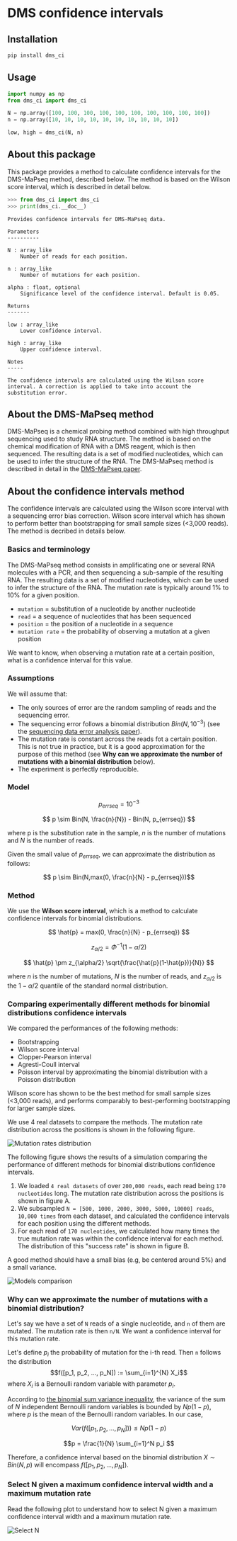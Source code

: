 
# DMS confidence intervals

## Installation

```bash
pip install dms_ci
```

## Usage

```python
import numpy as np
from dms_ci import dms_ci

N = np.array([100, 100, 100, 100, 100, 100, 100, 100, 100, 100])
n = np.array([10, 10, 10, 10, 10, 10, 10, 10, 10, 10])

low, high = dms_ci(N, n)
```

## About this package

This package provides a method to calculate confidence intervals for the DMS-MaPseq method, described below. The method is based on the Wilson score interval, which is described in detail below.




```python
>>> from dms_ci import dms_ci
>>> print(dms_ci.__doc__)
```
```text
Provides confidence intervals for DMS-MaPseq data.

Parameters
----------

N : array_like
    Number of reads for each position.

n : array_like
    Number of mutations for each position.

alpha : float, optional
    Significance level of the confidence interval. Default is 0.05.

Returns
-------

low : array_like
    Lower confidence interval.

high : array_like
    Upper confidence interval.

Notes
-----

The confidence intervals are calculated using the Wilson score interval. A correction is applied to take into account the substitution error.
```


## About the DMS-MaPseq method

DMS-MaPseq is a chemical probing method combined with high throughput sequencing used to study RNA structure. The method is based on the chemical modification of RNA with a DMS reagent, which is then sequenced. The resulting data is a set of modified nucleotides, which can be used to infer the structure of the RNA. The DMS-MaPseq method is described in detail in the [DMS-MaPseq paper](https://pubmed.ncbi.nlm.nih.gov/33326078/).



## About the confidence intervals method

The confidence intervals are calculated using the Wilson score interval with a sequencing error bias correction. Wilson score interval which has shown to perform better than bootstrapping for small sample sizes (<3,000 reads). The method is decribed in details below.

### Basics and terminology

The DMS-MaPseq method consists in amplificating one or several RNA molecules with a PCR, and then sequencing a sub-sample of the resulting RNA. The resulting data is a set of modified nucleotides, which can be used to infer the structure of the RNA. The mutation rate is typically around 1% to 10% for a given position.

- ``mutation`` = substitution of a nucleotide by another nucleotide
- ``read`` = a sequence of nucleotides that has been sequenced
- ``position`` = the position of a nucleotide in a sequence
- ``mutation rate`` = the probability of observing a mutation at a given position

We want to know, when observing a mutation rate at a certain position, what is a confidence interval for this value.

### Assumptions

We will assume that:
- The only sources of error are the random sampling of reads and the sequencing error.
- The sequencing error follows a binomial distribution $Bin(N,10^{-3})$ (see the [sequencing data error analysis paper](https://genomebiology.biomedcentral.com/articles/10.1186/s13059-019-1659-6)).
- The mutation rate is constant across the reads fot a certain position. This is not true in practice, but it is a good approximation for the purpose of this method (see **Why can we approximate the number of mutations with a binomial distribution** below).
- The experiment is perfectly reproducible.

### Model 

$$p_{errseq} = 10^{-3}$$

$$ p \sim Bin(N, \frac{n}{N}) -  Bin(N, p_{errseq}) $$

where p is the substitution rate in the sample, $n$ is the number of mutations and $N$ is the number of reads.

Given the small value of $p_{errseq}$, we can approximate the distribution as follows:

$$ p \sim Bin(N,max(0, \frac{n}{N} - p_{errseq}))$$



### Method 

We use the **Wilson score interval**, which is a method to calculate confidence intervals for binomial distributions.

$$ \hat{p} = max(0, \frac{n}{N} - p_{errseq}) $$

$$ z_{\alpha/2} = \Phi^{-1}(1-\alpha/2) $$

$$ \hat{p} \pm z_{\alpha/2} \sqrt{\frac{\hat{p}(1-\hat{p})}{N}} $$

where $n$ is the number of mutations, $N$ is the number of reads, and $z_{\alpha/2}$ is the $1-\alpha/2$ quantile of the standard normal distribution.

### Comparing experimentally different methods for binomial distributions confidence intervals

We compared the performances of the following methods:
- Bootstrapping
- Wilson score interval
- Clopper-Pearson interval
- Agresti-Coull interval
- Poisson interval by approximating the binomial distribution with a Poisson distribution
   
Wilson score has shown to be the best method for small sample sizes (<3,000 reads), and performs comparably to best-performing bootstrapping for larger sample sizes.

We use 4 real datasets to compare the methods. The mutation rate distribution across the positions is shown in the following figure.

![Mutation rates distribution](figs/mr_distribution.png)

The following figure shows the results of a simulation comparing the performance of different methods for binomial distributions confidence intervals. 
1. We loaded ``4 real datasets`` of over ``200,000 reads``, each read being ``170 nucleotides`` long. The mutation rate distribution across the positions is shown in figure A.
2. We subsampled ``N = [500, 1000, 2000, 3000, 5000, 10000] reads``,  ``10,000 times`` from each dataset, and calculated the confidence intervals for each position using the different methods.
3. For each read of ``170 nucleotides``, we calculated how many times the true mutation rate was within the confidence interval for each method. The distribution of this "success rate" is shown in figure B. 

A good method should have a small bias (e.g, be centered around 5%) and a small variance. 

![Models comparison](figs/compare_models.png)


### Why can we approximate the number of mutations with a binomial distribution?

Let's say we have a set of ``N`` reads of a single nucleotide, and ``n`` of them are mutated. The mutation rate is then ``n/N``. We want a confidence interval for this mutation rate.

Let's define $p_i$ the probability of mutation for the i-th read. Then ``n`` follows the distribution 
$$f([p_1, p_2, ..., p_N]) := \sum_{i=1}^{N} X_i$$
where $X_i$ is a Bernoulli random variable with parameter $p_i$.

According to [the binomial sum variance inequality](https://en.wikipedia.org/wiki/Binomial_sum_variance_inequality), the variance of the sum of $N$ independent Bernoulli random variables is bounded by $Np(1-p)$, where $p$ is the mean of the Bernoulli random variables. In our case, 

$$ Var(f([p_1, p_2, ..., p_N])) ≤ Np(1-p) $$ 

$$p = \frac{1}{N} \sum_{i=1}^N p_i $$

Therefore, a confidence interval based on the binomial distribution $X \sim Bin(N, p)$ will encompass $f([p_1, p_2, ..., p_N])$.

### Select N given a maximum confidence interval width and a maximum mutation rate

Read the following plot to understand how to select N given a maximum confidence interval width and a maximum mutation rate.

![Select N](figs/how_to_pick_N.png)

